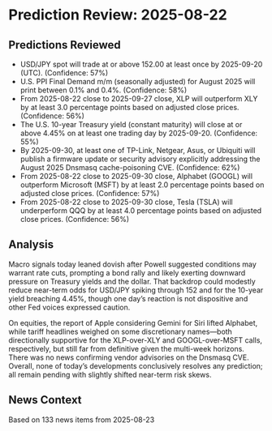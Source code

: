 # Prediction Review: 2025-08-22

## Predictions Reviewed

- USD/JPY spot will trade at or above 152.00 at least once by 2025-09-20 (UTC). (Confidence: 57%)
- U.S. PPI Final Demand m/m (seasonally adjusted) for August 2025 will print between 0.1% and 0.4%. (Confidence: 58%)
- From 2025-08-22 close to 2025-09-27 close, XLP will outperform XLY by at least 3.0 percentage points based on adjusted close prices. (Confidence: 56%)
- The U.S. 10-year Treasury yield (constant maturity) will close at or above 4.45% on at least one trading day by 2025-09-20. (Confidence: 55%)
- By 2025-09-30, at least one of TP-Link, Netgear, Asus, or Ubiquiti will publish a firmware update or security advisory explicitly addressing the August 2025 Dnsmasq cache-poisoning CVE. (Confidence: 62%)
- From 2025-08-22 close to 2025-09-30 close, Alphabet (GOOGL) will outperform Microsoft (MSFT) by at least 2.0 percentage points based on adjusted close prices. (Confidence: 57%)
- From 2025-08-22 close to 2025-09-30 close, Tesla (TSLA) will underperform QQQ by at least 4.0 percentage points based on adjusted close prices. (Confidence: 56%)

## Analysis

Macro signals today leaned dovish after Powell suggested conditions may warrant rate cuts, prompting a bond rally and likely exerting downward pressure on Treasury yields and the dollar. That backdrop could modestly reduce near-term odds for USD/JPY spiking through 152 and for the 10-year yield breaching 4.45%, though one day’s reaction is not dispositive and other Fed voices expressed caution.

On equities, the report of Apple considering Gemini for Siri lifted Alphabet, while tariff headlines weighed on some discretionary names—both directionally supportive for the XLP-over-XLY and GOOGL-over-MSFT calls, respectively, but still far from definitive given the multi-week horizons. There was no news confirming vendor advisories on the Dnsmasq CVE. Overall, none of today’s developments conclusively resolves any prediction; all remain pending with slightly shifted near-term risk skews.

## News Context

Based on 133 news items from 2025-08-23
